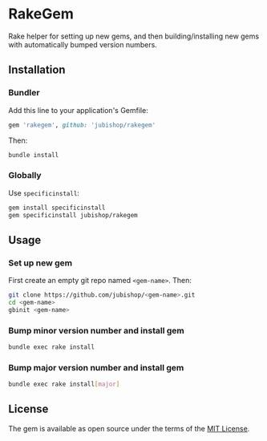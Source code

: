 # RakeGem

Rake helper for setting up new gems, and then building/installing new gems with automatically bumped version numbers.

## Installation

### Bundler

Add this line to your application's Gemfile:

```ruby
gem 'rakegem', github: 'jubishop/rakegem'
```

Then:

```sh
bundle install
```

### Globally

Use `specificinstall`:

```sh
gem install specificinstall
gem specificinstall jubishop/rakegem
```

## Usage

### Set up new gem

First create an empty git repo named `<gem-name>`. Then:

```sh
git clone https://github.com/jubishop/<gem-name>.git
cd <gem-name>
gbinit <gem-name>
```

### Bump minor version number and install gem

```sh
bundle exec rake install
```

### Bump major version number and install gem

```sh
bundle exec rake install[major]
```

## License

The gem is available as open source under the terms of the [MIT License](https://opensource.org/licenses/MIT).
